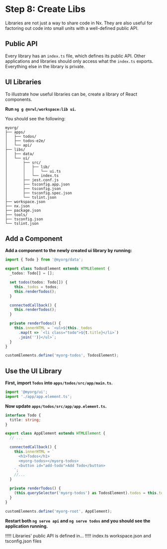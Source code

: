 # Step 8: Create Libs

Libraries are not just a way to share code in Nx. They are also useful for factoring out code into small units with a well-defined public API.

## Public API

Every library has an `index.ts` file, which defines its public API. Other applications and libraries should only access what the `index.ts` exports. Everything else in the library is private.

## UI Libraries

To illustrate how useful libraries can be, create a library of React components.

**Run `ng g @nrwl/workspace:lib ui`.**

You should see the following:

```treeview
myorg/
├── apps/
│   ├── todos/
│   ├── todos-e2e/
│   └── api/
├── libs/
│   ├── data/
│   └── ui/
│       ├── src/
│       │   ├── lib/
│       │   │   └── ui.ts
│       │   └── index.ts
│       ├── jest.conf.js
│       ├── tsconfig.app.json
│       ├── tsconfig.json
│       ├── tsconfig.spec.json
│       └── tslint.json
├── workspace.json
├── nx.json
├── package.json
├── tools/
├── tsconfig.json
└── tslint.json
```

## Add a Component

**Add a component to the newly created ui library by running:**

```typescript
import { Todo } from '@myorg/data';

export class TodosElement extends HTMLElement {
  _todos: Todo[] = [];

  set todos(todos: Todo[]) {
    this._todos = todos;
    this.renderTodos();
  }

  connectedCallback() {
    this.renderTodos();
  }

  private renderTodos() {
    this.innerHTML = `<ul>${this._todos
      .map(t => `<li class="todo">${t.title}</li>`)
      .join('')}</ul>`;
  }
}

customElements.define('myorg-todos', TodosElement);
```

## Use the UI Library

**First, import `Todos` into `apps/todos/src/app/main.ts`.**

```typescript
import '@myorg/ui';
import './app/app.element.ts';
```

**Now update `apps/todos/src/app/app.element.ts`.**

```typescript
interface Todo {
  title: string;
}

export class AppElement extends HTMLElement {
  // ...

  connectedCallback() {
    this.innerHTML = `
      <h1>Todos</h1>
      <myorg-todos></myorg-todos>
      <button id="add-todo">Add Todo</button>
    `;
    //...
  }

  private renderTodos() {
    (this.querySelector('myorg-todos') as TodosElement).todos = this.todos;
  }
}

customElements.define('myorg-root', AppElement);
```

**Restart both `ng serve api` and `ng serve todos` and you should see the application running.**

!!!!!
Libraries' public API is defined in...
!!!!!
index.ts
workspace.json and tsconfig.json files
